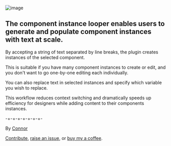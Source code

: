![image](https://github.com/user-attachments/assets/192da6b1-b8c0-4af8-a540-e35aebab68e5)

## The component instance looper enables users to generate and populate component instances with text at scale.

By accepting a string of text separated by line breaks, the plugin creates instances of the selected component.

This is suitable if you have many component instances to create or edit, and you don't want to go one-by-one editing each individually.

You can also replace text in selected instances and specify which variable you wish to replace.

This workflow reduces context switching and dramatically speeds up efficiency for designers while adding content to their components instances.


-+-+-+-+-+-+-+-

By [Connor](https://connorforsyth.co?ref=figma-plugin-component-looper)

[Contribute](https://github.com/connorwforsyth/component-instance-looper-figma-plugin/), [raise an issue](https://github.com/connorwforsyth/component-instance-looper-figma-plugin/issues/new), or [buy my a coffee](https://buymeacoffee.com/connorforsyth).
